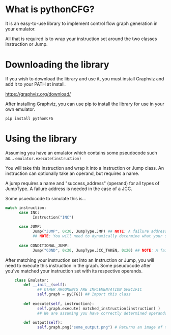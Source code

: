 # What is pythonCFG?
It is an easy-to-use library to implement control flow graph generation in your emulator.

All that is required is to wrap your instruction set around the two classes Instruction or Jump.



# Downloading the library
If you wish to download the library and use it, you must install Graphviz and add it to your PATH at install.

https://graphviz.org/download/

After installing Graphviz, you can use pip to install the library for use in your own emulator.

``pip install pythonCFG``

# Using the library
Assuming you have an emulator which contains some pseudocode such as...
``emulator.execute(instruction)``

You will take this instruction and wrap it into a Instruction or Jump class.
An instruction can optionally take an operand, but requires a name.

A jump requires a name and "success_address" (operand) for all types of JumpType. A failure address is needed in the case of a JCC.

Some psuedocode to simulate this is...

```py
match instruction:
      case INC:
            Instruction("INC")
            
      case JUMP:
            Jump("JUMP", 0x30, JumpType.JMP) ## NOTE: A failure address is not needed as this is an absolute jump!
            ## NOTE: You will need to dynamically determine what your success_address and failure_address.
            
      case CONDITIONAL_JUMP:
            Jump("COND", 0x30, JumpType.JCC_TAKEN, 0x20) ## NOTE: A failure address is needed as this is conditional.
```

After matching your instruction set into an Instruction or Jump, you will need to execute this instruction in the graph.
Some pseudocode after you've matched your instruction set with its respective operands.
```py
    class Emulator:
        def __init__(self):
              ## OTHER ARGUMENTS ARE IMPLEMENTATION SPECIFIC
              self.graph = pyCFG() ## Import this class
              
        def execute(self, instruction):
              self.graph.execute( matched_instruction(instruction) ) 
              ## We are assuming you have correctly determined operands in matched_instruction.
              
        def output(self):
              self.graph.png("some_output.png") # Returns an image of the control flow graph.
```
